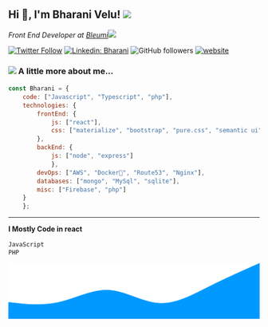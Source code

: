 <h2>Hi 👋, I'm Bharani Velu! <img src="https://media.giphy.com/media/12oufCB0MyZ1Go/giphy.gif" width="50"></h2>
<p><em>Front End Developer at <a href="http://www.bleumi.com">Bleumi</a><img src="https://media.giphy.com/media/WUlplcMpOCEmTGBtBW/giphy.gif" width="30"> 
</em></p>

[![Twitter Follow](https://img.shields.io/twitter/follow/ivan_bharani?label=Follow)](https://twitter.com/intent/follow?screen_name=ivan_bharani)
[![Linkedin: Bharani](https://img.shields.io/badge/-Bharani-blue?style=flat-square&logo=Linkedin&logoColor=white&link=https://www.linkedin.com/in/bharani-velu-a187971a0)](https://www.linkedin.com/in/bharani-velu-a187971a0/)
![GitHub followers](https://img.shields.io/github/followers/iambharani?label=Follow&style=social)
[![website](https://img.shields.io/badge/Website-46a2f1.svg?&style=flat-square&logo=Google-Chrome&logoColor=white&link=https://bharani.dev/)](https://bharani.dev/)

### <img src="https://media.giphy.com/media/VgCDAzcKvsR6OM0uWg/giphy.gif" width="50"> A little more about me...  

```javascript
const Bharani = {
    code: ["Javascript", "Typescript", "php"],
    technologies: {
        frontEnd: {
            js: ["react"],
            css: ["materialize", "bootstrap", "pure.css", "semantic ui"]
        },
        backEnd: {
            js: ["node", "express"]
            },
        devOps: ["AWS", "Docker🐳", "Route53", "Nginx"],
        databases: ["mongo", "MySql", "sqlite"],
        misc: ["Firebase", "php"]
    }
    };
```
---
<!--START_SECTION:waka-->

**I Mostly Code in react** 

```text
JavaScript            
PHP                   
```

<!--END_SECTION:waka-->
<img src="https://github.com/iambharani/iambharani/blob/main/wave.svg">

